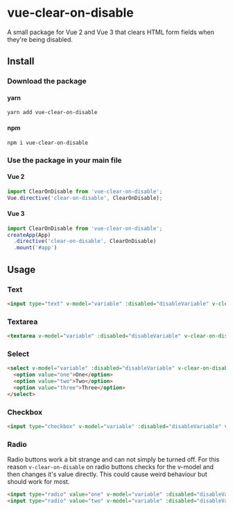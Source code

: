 # vue-clear-on-disable
A small package for Vue 2 and Vue 3 that clears HTML form fields when they're being disabled.

## Install

### Download the package

#### yarn
```shell
yarn add vue-clear-on-disable
```
#### npm
```shell
npm i vue-clear-on-disable
```

### Use the package in your main file

#### Vue 2
```js
import ClearOnDisable from 'vue-clear-on-disable';
Vue.directive('clear-on-disable', ClearOnDisable);
```

#### Vue 3
```js
import ClearOnDisable from 'vue-clear-on-disable';
createApp(App)
  .directive('clear-on-disable', ClearOnDisable)
  .mount('#app')
```

## Usage

### Text
```html
<input type="text" v-model="variable" :disabled="disableVariable" v-clear-on-disable />
```

### Textarea
```html
<textarea v-model="variable" :disabled="disableVariable" v-clear-on-disable></textarea>
```

### Select
```html
<select v-model="variable" :disabled="disableVariable" v-clear-on-disable>
  <option value="one">One</option>
  <option value="two">Two</option>
  <option value="three">Three</option>
</select>
```

### Checkbox
```html
<input type="checkbox" v-model="variable" :disabled="disableVariable" v-clear-on-disable />
```

### Radio
Radio buttons work a bit strange and can not simply be turned off. For this reason `v-clear-on-disable` on radio buttons checks for the v-model and then changes it's value directly. This could cause weird behaviour but should work for most.

```html
<input type="radio" value="one" v-model="variable" :disabled="disableVariable" v-clear-on-disable />
<input type="radio" value="two" v-model="variable" :disabled="disableVariable" v-clear-on-disable />
```
